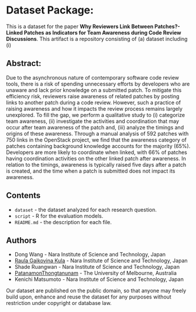 # Dataset Package:


This is a dataset for the paper **Why Reviewers Link Between Patches?-Linked Patches as Indicators for Team Awareness during Code Review Discussions**.
This artifact is a repository consisting of (a) dataset including (i) 

## Abstract:
Due to the asynchronous nature of contemporary software code review tools, there is a risk of spending unnecessary efforts by developers who are unaware and lack prior knowledge on a submitted patch.
To mitigate this efficiency risk, reviewers raise awareness of related patches by posting links to another patch during a code review. However, such a practice of raising awareness and how it impacts the review process remains largely unexplored.
To fill the gap, we perform a qualitative study to (i) categorize team awareness, (ii) investigate the activities and coordination that may occur after team awareness of the patch and, (iii) analyze the timings and origins of these awareness.
Through a manual analysis of 592 patches with 750 links in the OpenStack project, we find that the awareness category of patches containing background knowledge accounts for the majority (65\%).
Developers are more likely to coordinate when linked, with 66\% of patches having coordination activities on the other linked patch after awareness.
In relation to the timings, awareness is typically raised  five days after a patch is created, and the time when a patch is submitted does not impact its awareness.

## Contents
* `dataset` - the dataset analyzed for each research question.
* `script` - R for the evaluation models.
* `README.md` - the description for each file.


## Authors
* Dong Wang - Nara Institute of Science and Technology, Japan
* [Raula Gaikovina Kula](https://raux.github.io/) - Nara Institute of Science and Technology, Japan
* Shade Ruangwan - Nara Institute of Science and Technology, Japan
* [PatanamonThongtanunam](http://patanamon.com/) - The University of Melbourne, Australia
* Kenichi Matsumoto - Nara Institute of Science and Technology, Japan

Our dataset are published on the public domain, so that anyone may freely build upon, enhance and reuse the dataset for any purposes without restriction under copyright or database law.
